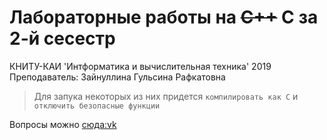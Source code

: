 # Лабораторные работы на ~~C++~~ C за 2-й сесестр
КНИТУ-КАИ 'Интформатика и вычислительная техника' 2019
Преподаватель: Зайнуллина Гульсина Рафкатовна


> Для запука некоторых из них придется `компилировать как С` и `отключить безопасные функции`


Вопросы можно [сюда:vk](https://vk.com/airat150800)

